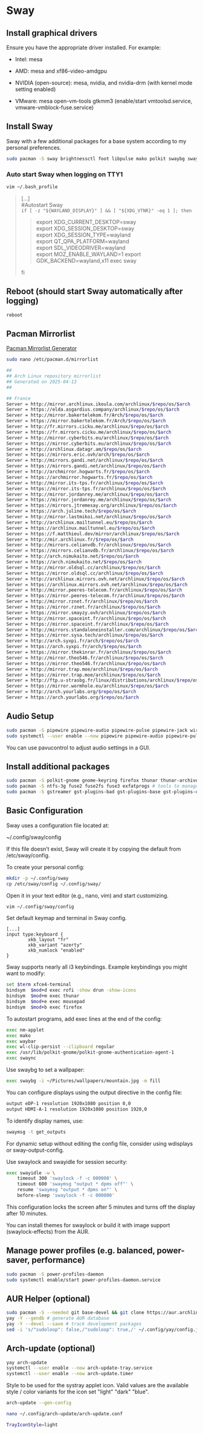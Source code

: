# Sway

## Install graphical drivers

Ensure you have the appropriate driver installed. For example:

- Intel: mesa

- AMD: mesa and xf86-video-amdgpu

- NVIDIA (open-source): mesa, nvidia, and nvidia-drm (with kernel mode setting enabled)

- VMware: mesa open-vm-tools gtkmm3 (enable/start vmtoolsd.service, vmware-vmblock-fuse.service)

## Install Sway

Sway with a few additional packages for a base system according to my personal preferences.

```bash
sudo pacman -S sway brightnessctl foot libpulse mako polkit swaybg swayidle swaylock waybar wmenu xdg-desktop-portal-gtk xdg-desktop-portal-wlr xorg-xwayland 
```

### Auto start Sway when logging on TTY1

```bash
vim ~/.bash_profile
```

> [...]  
> #Autostart Sway  
> ``if [ -z "${WAYLAND_DISPLAY}" ] && [ "${XDG_VTNR}" -eq 1 ]; then``  
> > export XDG_CURRENT_DESKTOP=sway  
> > export XDG_SESSION_DESKTOP=sway  
> > export XDG_SESSION_TYPE=wayland  
> > export QT_QPA_PLATFORM=wayland  
> > export SDL_VIDEODRIVER=wayland  
> > export MOZ_ENABLE_WAYLAND=1
> > export GDK_BACKEND=wayland,x11
> > exec sway  
>
> fi

## Reboot (should start Sway automatically after logging)

```bash
reboot
```

## Pacman Mirrorlist
[Pacman Mirrorlist Generator](https://archlinux.org/mirrorlist/)

```bash
sudo nano /etc/pacman.d/mirrorlist
```

```bash
##
## Arch Linux repository mirrorlist
## Generated on 2025-04-13
##

## France
Server = http://mirror.archlinux.ikoula.com/archlinux/$repo/os/$arch
Server = https://elda.asgardius.company/archlinux/$repo/os/$arch
Server = http://mirror.bakertelekom.fr/Arch/$repo/os/$arch
Server = https://mirror.bakertelekom.fr/Arch/$repo/os/$arch
Server = http://fr.mirrors.cicku.me/archlinux/$repo/os/$arch
Server = https://fr.mirrors.cicku.me/archlinux/$repo/os/$arch
Server = http://mirror.cyberbits.eu/archlinux/$repo/os/$arch
Server = https://mirror.cyberbits.eu/archlinux/$repo/os/$arch
Server = http://archlinux.datagr.am/$repo/os/$arch
Server = https://mirrors.eric.ovh/arch/$repo/os/$arch
Server = http://mirrors.gandi.net/archlinux/$repo/os/$arch
Server = https://mirrors.gandi.net/archlinux/$repo/os/$arch
Server = http://archmirror.hogwarts.fr/$repo/os/$arch
Server = https://archmirror.hogwarts.fr/$repo/os/$arch
Server = http://mirror.its-tps.fr/archlinux/$repo/os/$arch
Server = https://mirror.its-tps.fr/archlinux/$repo/os/$arch
Server = http://mirror.jordanrey.me/archlinux/$repo/os/$arch
Server = https://mirror.jordanrey.me/archlinux/$repo/os/$arch
Server = https://mirrors.jtremesay.org/archlinux/$repo/os/$arch
Server = https://arch.juline.tech/$repo/os/$arch
Server = http://mirror.lastmikoi.net/archlinux/$repo/os/$arch
Server = http://archlinux.mailtunnel.eu/$repo/os/$arch
Server = https://archlinux.mailtunnel.eu/$repo/os/$arch
Server = https://f.matthieul.dev/mirror/archlinux/$repo/os/$arch
Server = http://mir.archlinux.fr/$repo/os/$arch
Server = http://mirrors.celianvdb.fr/archlinux/$repo/os/$arch
Server = https://mirrors.celianvdb.fr/archlinux/$repo/os/$arch
Server = http://arch.nimukaito.net/$repo/os/$arch
Server = https://arch.nimukaito.net/$repo/os/$arch
Server = http://mirror.oldsql.cc/archlinux/$repo/os/$arch
Server = https://mirror.oldsql.cc/archlinux/$repo/os/$arch
Server = http://archlinux.mirrors.ovh.net/archlinux/$repo/os/$arch
Server = https://archlinux.mirrors.ovh.net/archlinux/$repo/os/$arch
Server = http://mirror.peeres-telecom.fr/archlinux/$repo/os/$arch
Server = https://mirror.peeres-telecom.fr/archlinux/$repo/os/$arch
Server = http://mirror.rznet.fr/archlinux/$repo/os/$arch
Server = https://mirror.rznet.fr/archlinux/$repo/os/$arch
Server = https://mirror.smayzy.ovh/archlinux/$repo/os/$arch
Server = http://mirror.spaceint.fr/archlinux/$repo/os/$arch
Server = https://mirror.spaceint.fr/archlinux/$repo/os/$arch
Server = http://mirrors.standaloneinstaller.com/archlinux/$repo/os/$arch
Server = https://mirror.sysa.tech/archlinux/$repo/os/$arch
Server = http://arch.syxpi.fr/arch/$repo/os/$arch
Server = https://arch.syxpi.fr/arch/$repo/os/$arch
Server = https://mirror.thekinrar.fr/archlinux/$repo/os/$arch
Server = http://mirror.theo546.fr/archlinux/$repo/os/$arch
Server = https://mirror.theo546.fr/archlinux/$repo/os/$arch
Server = http://mirror.trap.moe/archlinux/$repo/os/$arch
Server = https://mirror.trap.moe/archlinux/$repo/os/$arch
Server = http://ftp.u-strasbg.fr/linux/distributions/archlinux/$repo/os/$arch
Server = https://mirror.wormhole.eu/archlinux/$repo/os/$arch
Server = http://arch.yourlabs.org/$repo/os/$arch
Server = https://arch.yourlabs.org/$repo/os/$arch
```

## Audio Setup

```bash
sudo pacman -S pipewire pipewire-audio pipewire-pulse pipewire-jack wireplumber pavucontrol
sudo systemctl --user enable --now pipewire pipewire-audio pipewire-pulse pipewire-jack wireplumber
```

You can use pavucontrol to adjust audio settings in a GUI.

## Install additional packages

```bash
sudo pacman -S polkit-gnome gnome-keyring firefox thunar thunar-archive-plugin engrampa gvfs p7zip unrar mousepad xfce4-terminal network-manager-applet wl-clipboard wl-clip-persist grim slurp wofi htop fastfetch rofi-wayland flameshot swaync nwg-displays nwg-look nwg-drawer nwg-panel fwupd ristretto blueman qt5-wayland xdg-utils xdg-user-dirs-gtk
sudo pacman -S ntfs-3g fuse2 fuse2fs fuse3 exfatprogs # tools to manage additional or foreign filesystems such as NTFS or exFAT
sudo pacman -S gstreamer gst-plugins-bad gst-plugins-base gst-plugins-ugly gst-plugin-pipewire gstreamer-vaapi gst-plugins-good gst-libav # plugins for multimedia
```

## Basic Configuration

Sway uses a configuration file located at:

~/.config/sway/config

If this file doesn’t exist, Sway will create it by copying the default from /etc/sway/config.

To create your personal config:

```bash
mkdir -p ~/.config/sway
cp /etc/sway/config ~/.config/sway/
```

Open it in your text editor (e.g., nano, vim) and start customizing.

```bash
vim ~/.config/sway/config
```

Set default keymap and terminal in Sway config.

```text
[...]
input type:keyboard {
        xkb_layout "fr"
        xkb_variant "azerty"
        xkb_numlock "enabled"
}
```

Sway supports nearly all i3 keybindings. Example keybindings you might want to modify:

```bash
set $term xfce4-terminal
bindsym  $mod+d exec rofi -show drun -show-icons
bindsym  $mod+m exec thunar
bindsym  $mod+e exec mousepad
bindsym  $mod+b exec firefox
```

To autostart programs, add exec lines at the end of the config:

```bash
exec nm-applet
exec mako
exec waybar
exec wl-clip-persist --clipboard regular
exec /usr/lib/polkit-gnome/polkit-gnome-authentication-agent-1
exec swaync
```

Use swaybg to set a wallpaper:

```bash
exec swaybg -i ~/Pictures/wallpapers/mountain.jpg -m fill
```

You can configure displays using the output directive in the config file:

```bash
output eDP-1 resolution 1920x1080 position 0,0
output HDMI-A-1 resolution 1920x1080 position 1920,0
```

To identify display names, use:

```bash
swaymsg -t get_outputs
```

For dynamic setup without editing the config file, consider using wdisplays or sway-output-config.

Use swaylock and swayidle for session security:
```bash
exec swayidle -w \
    timeout 300 'swaylock -f -c 000000' \
    timeout 600 'swaymsg "output * dpms off"' \
    resume 'swaymsg "output * dpms on"' \
    before-sleep 'swaylock -f -c 000000'
  ```
  
This configuration locks the screen after 5 minutes and turns off the display after 10 minutes.

You can install themes for swaylock or build it with image support (swaylock-effects) from the AUR.

## Manage power profiles (e.g. balanced, power-saver, performance)

```bash
sudo pacman -S power-profiles-daemon
sudo systemctl enable/start power-profiles-daemon.service
```

## AUR Helper (optional)

```bash
sudo pacman -S --needed git base-devel && git clone https://aur.archlinux.org/yay.git && cd yay && makepkg -si
yay -Y --gendb # generate AUR database
yay -Y --devel --save # track development packages
sed -i 's/"sudoloop": false,/"sudoloop": true,/' ~/.config/yay/config.json  # prevents multiple password prompts
```

## Arch-update (optional)

```bash
yay arch-update
systemctl --user enable --now arch-update-tray.service
systemctl --user enable --now arch-update.timer
```

Style to be used for the systray applet icon. Valid values are the available style / color variants for the icon set
"light" "dark" "blue".

```bash
arch-update --gen-config
```

```bash
nano ~/.config/arch-update/arch-update.conf
```

```bash
TrayIconStyle=light
```

